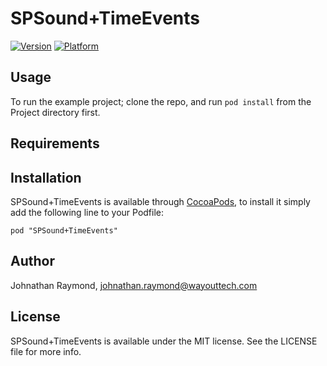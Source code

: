 # SPSound+TimeEvents

[![Version](http://cocoapod-badges.herokuapp.com/v/SPSound+TimeEvents/badge.png)](http://cocoadocs.org/docsets/SPSound+TimeEvents)
[![Platform](http://cocoapod-badges.herokuapp.com/p/SPSound+TimeEvents/badge.png)](http://cocoadocs.org/docsets/SPSound+TimeEvents)

## Usage

To run the example project; clone the repo, and run `pod install` from the Project directory first.

## Requirements

## Installation

SPSound+TimeEvents is available through [CocoaPods](http://cocoapods.org), to install
it simply add the following line to your Podfile:

    pod "SPSound+TimeEvents"

## Author

Johnathan Raymond, johnathan.raymond@wayouttech.com

## License

SPSound+TimeEvents is available under the MIT license. See the LICENSE file for more info.

